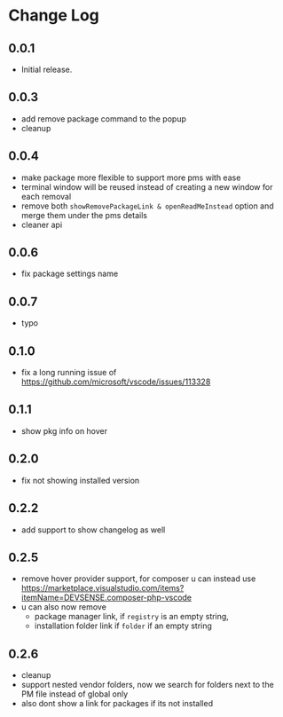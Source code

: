 # Change Log

## 0.0.1

- Initial release.

## 0.0.3

- add remove package command to the popup
- cleanup

## 0.0.4

- make package more flexible to support more pms with ease
- terminal window will be reused instead of creating a new window for each removal
- remove both `showRemovePackageLink & openReadMeInstead` option and merge them under the pms details
- cleaner api

## 0.0.6

- fix package settings name

## 0.0.7

- typo

## 0.1.0

- fix a long running issue of https://github.com/microsoft/vscode/issues/113328

## 0.1.1

- show pkg info on hover

## 0.2.0

- fix not showing installed version

## 0.2.2

- add support to show changelog as well

## 0.2.5

- remove hover provider support, for composer u can instead use https://marketplace.visualstudio.com/items?itemName=DEVSENSE.composer-php-vscode
- u can also now remove
    - package manager link, if `registry` is an empty string,
    - installation folder link if `folder` if an empty string

## 0.2.6

- cleanup
- support nested vendor folders, now we search for folders next to the PM file instead of global only
- also dont show a link for packages if its not installed

